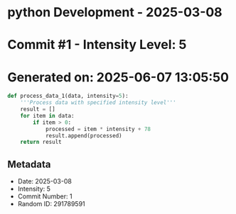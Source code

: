 ﻿# python Development - 2025-03-08
# Commit #1 - Intensity Level: 5
# Generated on: 2025-06-07 13:05:50
```python
def process_data_1(data, intensity=5):
    '''Process data with specified intensity level'''
    result = []
    for item in data:
        if item > 0:
            processed = item * intensity + 78
            result.append(processed)
    return result
```
## Metadata
- Date: 2025-03-08
- Intensity: 5
- Commit Number: 1
- Random ID: 291789591
